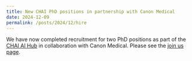 ```yaml
---
title: New CHAI PhD positions in partnership with Canon Medical 
date: 2024-12-09
permalink: /posts/2024/12/hire
---
```


We have now completed recruitment for two PhD positions as part of the  [CHAI AI Hub](https://chai.ac.uk) in collaboration with Canon Medical. Please see the [join us page](https://vios.science/join_us/). 

